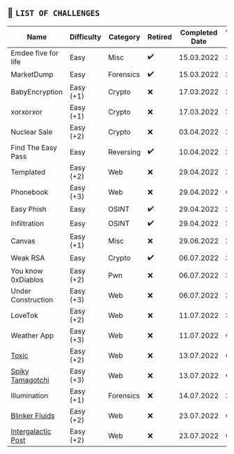 ## 📁 `LIST OF CHALLENGES`

| Name                | Difficulty | Category  | Retired | Completed Date | Write-Up |
| ------------------- | ---------- | --------- | ------- | -------------- | -------- |
| Emdee five for life | Easy       | Misc      | ✔️      | 15.03.2022     | ❌       |
| MarketDump          | Easy       | Forensics | ✔️      | 15.03.2022     | ❌       |
| BabyEncryption      | Easy (+1)  | Crypto    | ❌      | 17.03.2022     | ❌       |
| xorxorxor           | Easy (+1)  | Crypto    | ❌      | 17.03.2022     | ❌       |
| Nuclear Sale        | Easy (+2)  | Crypto    | ❌      | 03.04.2022     | ❌       |
| Find The Easy Pass  | Easy       | Reversing | ✔️      | 10.04.2022     | ❌       |
| Templated           | Easy (+2)  | Web       | ❌      | 29.04.2022     | ❌       |
| Phonebook           | Easy (+3)  | Web       | ❌      | 29.04.2022     | ✔️       |
| Easy Phish          | Easy       | OSINT     | ✔️      | 29.04.2022     | ❌       |
| Infiltration        | Easy       | OSINT     | ✔️      | 29.04.2022     | ❌       |
| Canvas              | Easy (+1)  | Misc      | ❌      | 29.06.2022     | ❌       |
| Weak RSA            | Easy       | Crypto    | ✔️      | 06.07.2022     | ❌       |
| You know 0xDiablos  | Easy (+2)  | Pwn       | ❌      | 06.07.2022     | ❌       |
| Under Construction  | Easy (+3)  | Web       | ❌      | 06.07.2022     | ❌       |
| LoveTok             | Easy (+2)  | Web       | ❌      | 11.07.2022     | ❌       |
| Weather App         | Easy (+3)  | Web       | ❌      | 11.07.2022     | ✔️       |
| [Toxic](Toxic/README.md#challenge-description)               | Easy (+2)  | Web       | ❌      | 13.07.2022     | ✔️       |
| [Spiky Tamagotchi](SpikyTamagotchi/README.md#challenge-description)    | Easy (+3)  | Web       | ❌      | 13.07.2022     | ✔️       |
| Illumination        | Easy (+1)  | Forensics | ❌      | 14.07.2022     | ❌       |
| [Blinker Fluids](BlinkerFluids/README.md#challenge-description)      | Easy (+2)  | Web       | ❌      | 23.07.2022     | ✔️       |
| [Intergalactic Post](IntergalacticPost/README.md#challenge-description)   | Easy (+2)  | Web       | ❌      | 23.07.2022     | ✔️       |